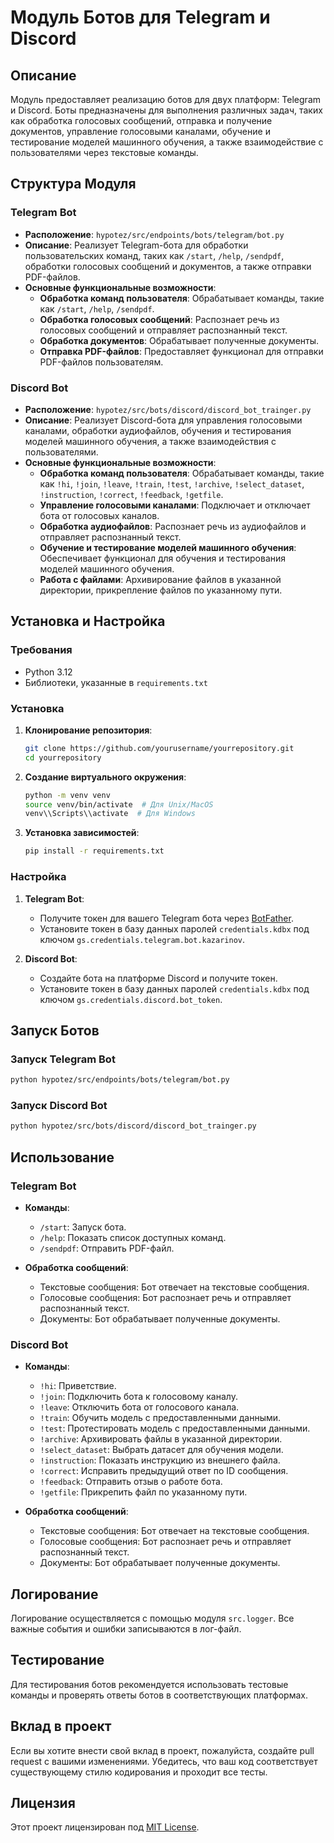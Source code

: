 # Модуль Ботов для Telegram и Discord

## Описание

Модуль предоставляет реализацию ботов для двух платформ: Telegram и Discord. 
Боты предназначены для выполнения различных задач, таких как обработка голосовых сообщений, 
отправка и получение документов, управление голосовыми каналами, обучение и тестирование 
моделей машинного обучения, а также взаимодействие с пользователями через текстовые команды.

## Структура Модуля

### Telegram Bot

- **Расположение**: `hypotez/src/endpoints/bots/telegram/bot.py`
- **Описание**: Реализует Telegram-бота для обработки пользовательских команд, 
  таких как `/start`, `/help`, `/sendpdf`, обработки голосовых сообщений и документов, 
  а также отправки PDF-файлов.
- **Основные функциональные возможности**:
    - **Обработка команд пользователя**: Обрабатывает команды, такие как `/start`, `/help`, `/sendpdf`.
    - **Обработка голосовых сообщений**: Распознает речь из голосовых сообщений и отправляет распознанный текст.
    - **Обработка документов**: Обрабатывает полученные документы.
    - **Отправка PDF-файлов**: Предоставляет функционал для отправки PDF-файлов пользователям.

### Discord Bot

- **Расположение**: `hypotez/src/bots/discord/discord_bot_trainger.py`
- **Описание**: Реализует Discord-бота для управления голосовыми каналами, обработки аудиофайлов, 
  обучения и тестирования моделей машинного обучения, а также взаимодействия с пользователями.
- **Основные функциональные возможности**:
    - **Обработка команд пользователя**: Обрабатывает команды, такие как `!hi`, `!join`, `!leave`, `!train`, `!test`, `!archive`, `!select_dataset`, `!instruction`, `!correct`, `!feedback`, `!getfile`.
    - **Управление голосовыми каналами**: Подключает и отключает бота от голосовых каналов.
    - **Обработка аудиофайлов**: Распознает речь из аудиофайлов и отправляет распознанный текст.
    - **Обучение и тестирование моделей машинного обучения**: Обеспечивает функционал для обучения и тестирования моделей машинного обучения.
    - **Работа с файлами**: Архивирование файлов в указанной директории, прикрепление файлов по указанному пути.

## Установка и Настройка

### Требования

- Python 3.12
- Библиотеки, указанные в `requirements.txt`

### Установка

1. **Клонирование репозитория**:
   ```bash
   git clone https://github.com/yourusername/yourrepository.git
   cd yourrepository
   ```

2. **Создание виртуального окружения**:
   ```bash
   python -m venv venv
   source venv/bin/activate  # Для Unix/MacOS
   venv\\Scripts\\activate  # Для Windows
   ```

3. **Установка зависимостей**:
   ```bash
   pip install -r requirements.txt
   ```

### Настройка

1. **Telegram Bot**:
   - Получите токен для вашего Telegram бота через [BotFather](https://core.telegram.org/bots#botfather).
   - Установите токен в базу данных паролей `credentials.kdbx` под ключом `gs.credentials.telegram.bot.kazarinov`.

2. **Discord Bot**:
   - Создайте бота на платформе Discord и получите токен.
   - Установите токен в базу данных паролей `credentials.kdbx` под ключом `gs.credentials.discord.bot_token`.

## Запуск Ботов

### Запуск Telegram Bot

```bash
python hypotez/src/endpoints/bots/telegram/bot.py
```

### Запуск Discord Bot

```bash
python hypotez/src/bots/discord/discord_bot_trainger.py
```

## Использование

### Telegram Bot

- **Команды**:
  - `/start`: Запуск бота.
  - `/help`: Показать список доступных команд.
  - `/sendpdf`: Отправить PDF-файл.

- **Обработка сообщений**:
  - Текстовые сообщения: Бот отвечает на текстовые сообщения.
  - Голосовые сообщения: Бот распознает речь и отправляет распознанный текст.
  - Документы: Бот обрабатывает полученные документы.

### Discord Bot

- **Команды**:
  - `!hi`: Приветствие.
  - `!join`: Подключить бота к голосовому каналу.
  - `!leave`: Отключить бота от голосового канала.
  - `!train`: Обучить модель с предоставленными данными.
  - `!test`: Протестировать модель с предоставленными данными.
  - `!archive`: Архивировать файлы в указанной директории.
  - `!select_dataset`: Выбрать датасет для обучения модели.
  - `!instruction`: Показать инструкцию из внешнего файла.
  - `!correct`: Исправить предыдущий ответ по ID сообщения.
  - `!feedback`: Отправить отзыв о работе бота.
  - `!getfile`: Прикрепить файл по указанному пути.

- **Обработка сообщений**:
  - Текстовые сообщения: Бот отвечает на текстовые сообщения.
  - Голосовые сообщения: Бот распознает речь и отправляет распознанный текст.
  - Документы: Бот обрабатывает полученные документы.

## Логирование

Логирование осуществляется с помощью модуля `src.logger`. Все важные события и ошибки записываются в лог-файл.

## Тестирование

Для тестирования ботов рекомендуется использовать тестовые команды и проверять ответы ботов в соответствующих платформах.

## Вклад в проект

Если вы хотите внести свой вклад в проект, пожалуйста, создайте pull request с вашими изменениями. Убедитесь, что ваш код соответствует существующему стилю кодирования и проходит все тесты.

## Лицензия

Этот проект лицензирован под [MIT License](LICENSE).